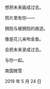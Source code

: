 　　想把未来画成过去。



　　照片里有你——

　　拥抱与被拥抱的痕迹。

　　像是花儿亲吻金鱼。



　　会把未来录成过去。

　　与你一起。



　　南国微雪

　　2019 年 5 月 24 日

